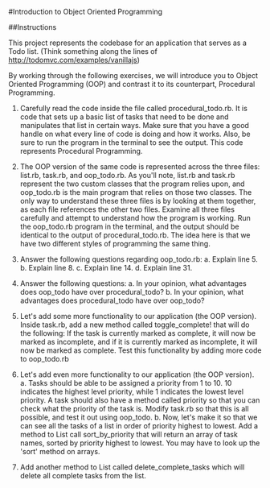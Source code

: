 #Introduction to Object Oriented Programming

##Instructions

This project represents the codebase for an application that serves as a Todo list. (Think something along the lines of http://todomvc.com/examples/vanillajs)

By working through the following exercises, we will introduce you to Object Oriented Programming (OOP) and contrast it to its counterpart, Procedural Programming.

1. Carefully read the code inside the file called procedural_todo.rb. It is code that sets up a basic list of tasks that need to be done and manipulates that list in certain ways. Make sure that you have a good handle on what every line of code is doing and how it works. Also, be sure to run the program in the terminal to see the output. This code represents Procedural Programming.

2. The OOP version of the same code is represented across the three files: list.rb, task.rb, and oop_todo.rb. As you'll note, list.rb and task.rb represent the two custom classes that the program relies upon, and oop_todo.rb is the main program that relies on those two classes. The only way to understand these three files is by looking at them together, as each file references the other two files. Examine all three files carefully and attempt to understand how the program is working. Run the oop_todo.rb program in the terminal, and the output should be identical to the output of procedural_todo.rb. The idea here is that we have two different styles of programming the same thing.

3. Answer the following questions regarding oop_todo.rb:
  a. Explain line 5.
  b. Explain line 8.
  c. Explain line 14.
  d. Explain line 31. 

4. Answer the following questions:
  a. In your opinion, what advantages does oop_todo have over procedural_todo?
  b. In your opinion, what advantages does procedural_todo have over oop_todo?

5. Let's add some more functionality to our application (the OOP version). Inside task.rb, add a new method called toggle_complete! that will do the following: If the task is currently marked as complete, it will now be marked as incomplete, and if it is currently marked as incomplete, it will now be marked as complete. Test this functionality by adding more code to oop_todo.rb

6. Let's add even more functionality to our application (the OOP version). 
  a. Tasks should be able to be assigned a priority from 1 to 10. 10 indicates the highest level priority, while 1 indicates the lowest level priority. A task should also have a method called priority so that you can check what the priority of the task is. Modify task.rb so that this is all possible, and test it out using oop_todo.
  b. Now, let's make it so that we can see all the tasks of a list in order of priority highest to lowest. Add a method to List call sort_by_priority that will return an array of task names, sorted by priority highest to lowest. You may have to look up the 'sort' method on arrays.

7. Add another method to List called delete_complete_tasks which will delete all complete tasks from the list. 
